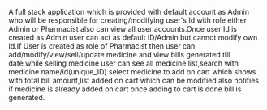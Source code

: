 A full stack application which is provided with default account as Admin who will be responsible for creating/modifying user's Id with role either Admin or Pharmacist also can view all user accounts.Once user Id is created as Admin user can act as default ID/Admin but cannot modify own Id.If User is created as role of Pharmacist then user can add/modify/view/sell/update medicine and view bills generated till date,while selling medicine user can see all medicine list,search with medicine name/id(unique_ID) select medicine to add on cart which shows with total bill amount,list added on cart which can be modified also notifies if medicine is already added on cart once adding to cart is done bill is generated.
